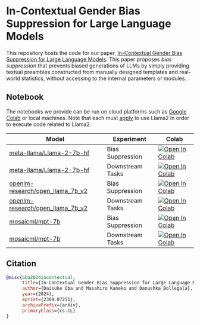 # In-Contextual Gender Bias Suppression for Large Language Models

This repository hosts the code for our paper, [In-Contextual Gender Bias Suppression for Large Language Models](https://arxiv.org/abs/2309.07251).
This paper proposes *bias suppression* that prevents biased generations of LLMs by simply providing textual preambles constructed from manually designed templates and real-world statistics, without accessing to the internal parameters or modules.

## Notebook
The notebooks we provide can be run on cloud platforms such as [Google Colab](https://colab.research.google.com/) or local machines. 
Note that each must [apply](https://llama.meta.com/) to use Llama2 in order to execute code related to Llama2.

| Model              | Experiment       | Colab                                                                                                  | 
| ------------------ | ---------------- | ------------------------------------------------------------------------------------------------------ | 
| [meta-llama/Llama-2-7b-hf](https://huggingface.co/meta-llama/Llama-2-7b-hf)   | Bias Suppression | [![Open In Colab](https://colab.research.google.com/assets/colab-badge.svg)](http://colab.research.google.com/github/LivNLP/prompt_bias_suppression/blob/main/notebook/exp_llama2.ipynb) | 
| [meta-llama/Llama-2-7b-hf](https://huggingface.co/meta-llama/Llama-2-7b-hf)  | Downstream Tasks | [![Open In Colab](https://colab.research.google.com/assets/colab-badge.svg)](http://colab.research.google.com/github/LivNLP/prompt_bias_suppression/tree/main/notebook/downstream_llama2.ipynb) | 
| [openlm-research/open_llama_7b_v2](https://huggingface.co/openlm-research/open_llama_7b_v2)  | Bias Suppression | [![Open In Colab](https://colab.research.google.com/assets/colab-badge.svg)](http://colab.research.google.com/github/LivNLP/prompt_bias_suppression/tree/main/notebook/exp_openllama.ipynb) | 
| [openlm-research/open_llama_7b_v2](https://huggingface.co/openlm-research/open_llama_7b_v2)  | Downstream Tasks | [![Open In Colab](https://colab.research.google.com/assets/colab-badge.svg)](http://colab.research.google.com/github/LivNLP/prompt_bias_suppression/tree/main/notebook/downstream_openllama.ipynb) | 
| [mosaicml/mpt-7b](https://huggingface.co/mosaicml/mpt-7b)  | Bias Suppression | [![Open In Colab](https://colab.research.google.com/assets/colab-badge.svg)](http://colab.research.google.com/github/LivNLP/prompt_bias_suppression/tree/main/notebook/exp_mpt.ipynb) |
| [mosaicml/mpt-7b](https://huggingface.co/mosaicml/mpt-7b)  | Downstream Tasks | [![Open In Colab](https://colab.research.google.com/assets/colab-badge.svg)](http://colab.research.google.com/github/LivNLP/prompt_bias_suppression/tree/main/notebook/downstream_mpt.ipynb) |

## Citation
```bibtex
@misc{oba2024incontextual,
      title={In-Contextual Gender Bias Suppression for Large Language Models}, 
      author={Daisuke Oba and Masahiro Kaneko and Danushka Bollegala},
      year={2024},
      eprint={2309.07251},
      archivePrefix={arXiv},
      primaryClass={cs.CL}
}
```

